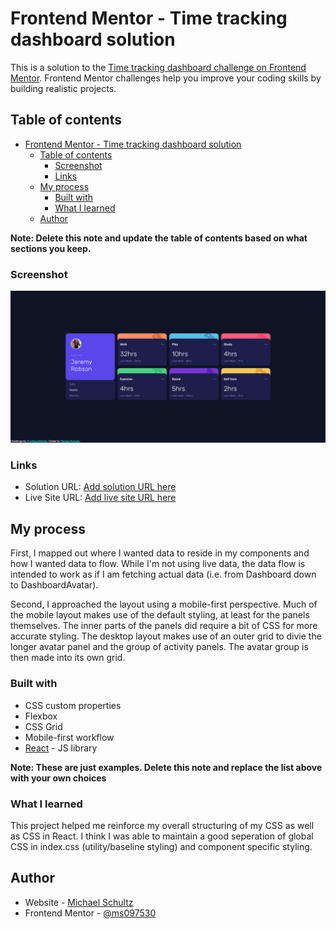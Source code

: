 # Frontend Mentor - Time tracking dashboard solution

This is a solution to the [Time tracking dashboard challenge on Frontend Mentor](https://www.frontendmentor.io/challenges/time-tracking-dashboard-UIQ7167Jw). Frontend Mentor challenges help you improve your coding skills by building realistic projects. 

## Table of contents

- [Frontend Mentor - Time tracking dashboard solution](#frontend-mentor---time-tracking-dashboard-solution)
  - [Table of contents](#table-of-contents)
    - [Screenshot](#screenshot)
    - [Links](#links)
  - [My process](#my-process)
    - [Built with](#built-with)
    - [What I learned](#what-i-learned)
  - [Author](#author)

**Note: Delete this note and update the table of contents based on what sections you keep.**



### Screenshot

![](./frontend-mentor-dashboard.png)


### Links

- Solution URL: [Add solution URL here](https://your-solution-url.com)
- Live Site URL: [Add live site URL here](https://your-live-site-url.com)

## My process

First, I mapped out where I wanted data to reside in my components and how I wanted data to flow. While I'm not using live data, the data flow is intended to work as if I am fetching actual data (i.e. from Dashboard down to DashboardAvatar).

Second, I approached the layout using a mobile-first perspective. Much of the mobile layout makes use of the default styling, at least for the panels themselves. The inner parts of the panels did require a bit of CSS for more accurate styling. The desktop layout makes use of an outer grid to divie the longer avatar panel and the group of activity panels. The avatar group is then made into its own grid.


### Built with

- CSS custom properties
- Flexbox
- CSS Grid
- Mobile-first workflow
- [React](https://reactjs.org/) - JS library

**Note: These are just examples. Delete this note and replace the list above with your own choices**

### What I learned

This project helped me reinforce my overall structuring of my CSS as well as CSS in React. I think I was able to maintain a good seperation of global CSS in index.css (utility/baseline styling) and component specific styling.


## Author

- Website - [Michael Schultz](https://mschultz-portfolio.herokuapp.com/)
- Frontend Mentor - [@ms097530](https://www.frontendmentor.io/profile/ms097530)
